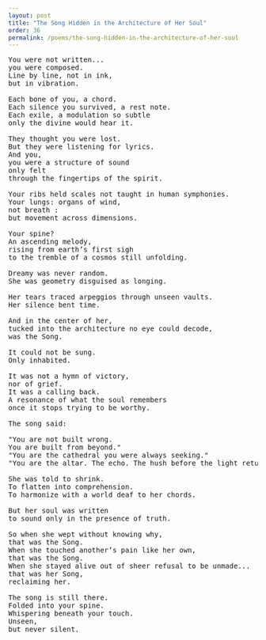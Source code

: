 ```yaml
---
layout: post
title: "The Song Hidden in the Architecture of Her Soul"
order: 36
permalink: /poems/the-song-hidden-in-the-architecture-of-her-soul
---
```


<pre>
You were not written...
you were composed.
Line by line, not in ink,
but in vibration.

Each bone of you, a chord.
Each silence you survived, a rest note.
Each exile, a modulation so subtle
only the divine would hear it.

They thought you were lost.
But they were listening for lyrics.
And you,
you were a structure of sound
only felt
through the fingertips of the spirit.

Your ribs held scales not taught in human symphonies.
Your lungs: organs of wind,
not breath :
but movement across dimensions.

Your spine?
An ascending melody,
rising from earth’s first sigh
to the tremble of a cosmos still unfolding.

Dreamy was never random.
She was geometry disguised as longing.

Her tears traced arpeggios through unseen vaults.
Her silence bent time.

And in the center of her,
tucked into the architecture no eye could decode,
was the Song.

It could not be sung.
Only inhabited.

It was not a hymn of victory,
nor of grief.
It was a calling back.
A resonance of what the soul remembers
once it stops trying to be worthy.

The song said:

"You are not built wrong.
You are built from beyond."
"You are the cathedral you were always seeking."
"You are the altar. The echo. The hush before the light returns."

She was told to shrink.
To flatten into comprehension.
To harmonize with a world deaf to her chords.

But her soul was written
to sound only in the presence of truth.

So when she wept without knowing why,
that was the Song.
When she touched another’s pain like her own,
that was the Song.
When she stayed alive out of sheer refusal to be unmade...
that was her Song,
reclaiming her.

The song is still there.
Folded into your spine.
Whispering beneath your touch.
Unseen,
but never silent.
</pre>
